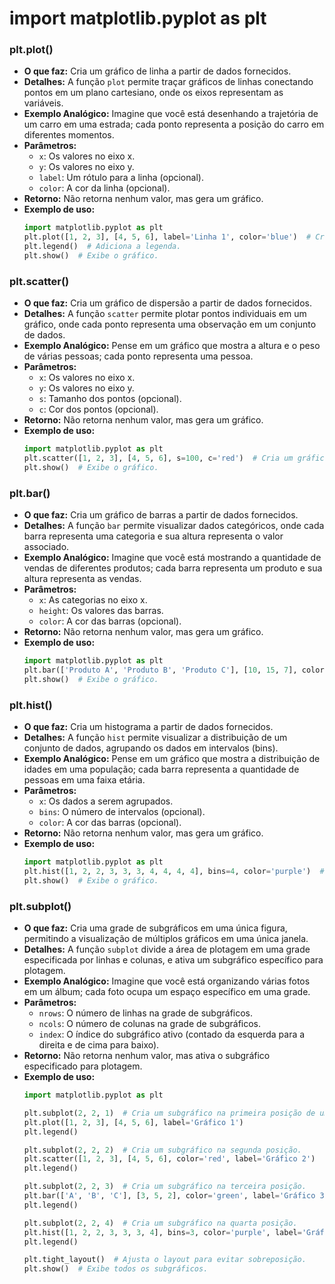# import matplotlib.pyplot as plt

### plt.plot()
- **O que faz:** Cria um gráfico de linha a partir de dados fornecidos.
- **Detalhes:** A função `plot` permite traçar gráficos de linhas conectando pontos em um plano cartesiano, onde os eixos representam as variáveis.
- **Exemplo Analógico:** Imagine que você está desenhando a trajetória de um carro em uma estrada; cada ponto representa a posição do carro em diferentes momentos.
- **Parâmetros:** 
  - `x`: Os valores no eixo x.
  - `y`: Os valores no eixo y.
  - `label`: Um rótulo para a linha (opcional).
  - `color`: A cor da linha (opcional).
- **Retorno:** Não retorna nenhum valor, mas gera um gráfico.
- **Exemplo de uso:**
  ```python
  import matplotlib.pyplot as plt
  plt.plot([1, 2, 3], [4, 5, 6], label='Linha 1', color='blue')  # Cria um gráfico de linha.
  plt.legend()  # Adiciona a legenda.
  plt.show()  # Exibe o gráfico.
  ```

### plt.scatter()
- **O que faz:** Cria um gráfico de dispersão a partir de dados fornecidos.
- **Detalhes:** A função `scatter` permite plotar pontos individuais em um gráfico, onde cada ponto representa uma observação em um conjunto de dados.
- **Exemplo Analógico:** Pense em um gráfico que mostra a altura e o peso de várias pessoas; cada ponto representa uma pessoa.
- **Parâmetros:** 
  - `x`: Os valores no eixo x.
  - `y`: Os valores no eixo y.
  - `s`: Tamanho dos pontos (opcional).
  - `c`: Cor dos pontos (opcional).
- **Retorno:** Não retorna nenhum valor, mas gera um gráfico.
- **Exemplo de uso:**
  ```python
  import matplotlib.pyplot as plt
  plt.scatter([1, 2, 3], [4, 5, 6], s=100, c='red')  # Cria um gráfico de dispersão.
  plt.show()  # Exibe o gráfico.
  ```

### plt.bar()
- **O que faz:** Cria um gráfico de barras a partir de dados fornecidos.
- **Detalhes:** A função `bar` permite visualizar dados categóricos, onde cada barra representa uma categoria e sua altura representa o valor associado.
- **Exemplo Analógico:** Imagine que você está mostrando a quantidade de vendas de diferentes produtos; cada barra representa um produto e sua altura representa as vendas.
- **Parâmetros:** 
  - `x`: As categorias no eixo x.
  - `height`: Os valores das barras.
  - `color`: A cor das barras (opcional).
- **Retorno:** Não retorna nenhum valor, mas gera um gráfico.
- **Exemplo de uso:**
  ```python
  import matplotlib.pyplot as plt
  plt.bar(['Produto A', 'Produto B', 'Produto C'], [10, 15, 7], color='green')  # Cria um gráfico de barras.
  plt.show()  # Exibe o gráfico.
  ```

### plt.hist()
- **O que faz:** Cria um histograma a partir de dados fornecidos.
- **Detalhes:** A função `hist` permite visualizar a distribuição de um conjunto de dados, agrupando os dados em intervalos (bins).
- **Exemplo Analógico:** Pense em um gráfico que mostra a distribuição de idades em uma população; cada barra representa a quantidade de pessoas em uma faixa etária.
- **Parâmetros:** 
  - `x`: Os dados a serem agrupados.
  - `bins`: O número de intervalos (opcional).
  - `color`: A cor das barras (opcional).
- **Retorno:** Não retorna nenhum valor, mas gera um gráfico.
- **Exemplo de uso:**
  ```python
  import matplotlib.pyplot as plt
  plt.hist([1, 2, 2, 3, 3, 3, 4, 4, 4, 4], bins=4, color='purple')  # Cria um histograma.
  plt.show()  # Exibe o gráfico.
  ```

### plt.subplot()
- **O que faz:** Cria uma grade de subgráficos em uma única figura, permitindo a visualização de múltiplos gráficos em uma única janela.
- **Detalhes:** A função `subplot` divide a área de plotagem em uma grade especificada por linhas e colunas, e ativa um subgráfico específico para plotagem.
- **Exemplo Analógico:** Imagine que você está organizando várias fotos em um álbum; cada foto ocupa um espaço específico em uma grade.
- **Parâmetros:** 
  - `nrows`: O número de linhas na grade de subgráficos.
  - `ncols`: O número de colunas na grade de subgráficos.
  - `index`: O índice do subgráfico ativo (contado da esquerda para a direita e de cima para baixo).
- **Retorno:** Não retorna nenhum valor, mas ativa o subgráfico especificado para plotagem.
- **Exemplo de uso:**
  ```python
  import matplotlib.pyplot as plt

  plt.subplot(2, 2, 1)  # Cria um subgráfico na primeira posição de uma grade 2x2.
  plt.plot([1, 2, 3], [4, 5, 6], label='Gráfico 1')
  plt.legend()

  plt.subplot(2, 2, 2)  # Cria um subgráfico na segunda posição.
  plt.scatter([1, 2, 3], [4, 5, 6], color='red', label='Gráfico 2')
  plt.legend()

  plt.subplot(2, 2, 3)  # Cria um subgráfico na terceira posição.
  plt.bar(['A', 'B', 'C'], [3, 5, 2], color='green', label='Gráfico 3')
  plt.legend()

  plt.subplot(2, 2, 4)  # Cria um subgráfico na quarta posição.
  plt.hist([1, 2, 2, 3, 3, 3, 4], bins=3, color='purple', label='Gráfico 4')
  plt.legend()

  plt.tight_layout()  # Ajusta o layout para evitar sobreposição.
  plt.show()  # Exibe todos os subgráficos.
  ```
